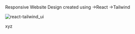 Responsive Website Design created using 
->React
->Tailwind


![react-tailwind_ui](https://user-images.githubusercontent.com/65946237/227602514-734fe8f8-3b7c-423c-96be-9af8af0dd1b6.gif)


xyz
